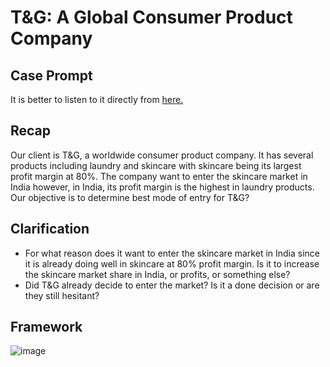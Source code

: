 # T&G: A Global Consumer Product Company

## Case Prompt

It is better to listen to it directly from <a href = "https://hackingthecaseinterview.thinkific.com/courses/take/consulting/lessons/6142590-3-9-practice"> here.</a>

## Recap

Our client is T&G, a worldwide consumer product company. It has several products including laundry and skincare with skincare being its largest profit margin at 80%.
The company want to enter the skincare market in India however, in India, its profit margin is the highest in laundry products.
Our objective is to determine best mode of entry for T&G?

## Clarification
<ul>
  <li> For what reason does it want to enter the skincare market in India since it is already doing well in skincare at 80% profit margin.
    Is it to increase the skincare market share in India, or profits, or something else? </li>
  <li> Did T&G already decide to enter the market? Is it a done decision or are they still hesitant? </li>
</ul>

## Framework

![image](https://user-images.githubusercontent.com/47666430/158437378-d202d808-7015-4a64-ac19-ec530b2454a6.png)
